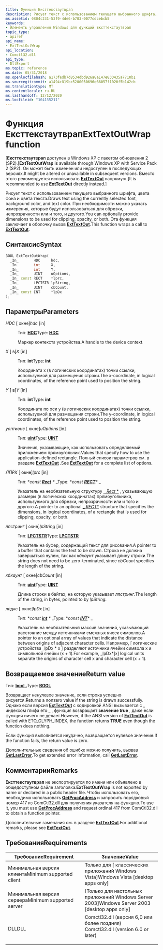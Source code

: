 ```yaml
---
title: Функция Ексттекстаутврап
description: Рисует текст с использованием текущего выбранного шрифта, цвета фона и цвета текста. При необходимости можно указать измерения, которые будут использоваться для обрезки, непрозрачности или и того, и другого. Эта функция заключает в оболочку вызов ExtTextOut.
ms.assetid: 0804c231-53f9-4de6-b703-0077cdcebcb5
keywords:
- Элементы управления Windows для функций Ексттекстаутврап
topic_type:
- apiref
api_name:
- ExtTextOutWrap
api_location:
- Comctl32.dll
api_type:
- DllExport
ms.topic: reference
ms.date: 05/31/2018
ms.openlocfilehash: a173fedb7d8534dbd926a8a147e833435a7710b1
ms.sourcegitcommit: a1494c819bc5200050696e66057f1020f5b142cb
ms.translationtype: MT
ms.contentlocale: ru-RU
ms.lasthandoff: 12/12/2020
ms.locfileid: "104135211"
---
```

# <a name="exttextoutwrap-function"></a><span data-ttu-id="889ad-106">Функция Ексттекстаутврап</span><span class="sxs-lookup"><span data-stu-id="889ad-106">ExtTextOutWrap function</span></span>

<span data-ttu-id="889ad-107">\[**Ексттекстаутврап** доступен в Windows XP с пакетом обновления 2 (SP2).</span><span class="sxs-lookup"><span data-stu-id="889ad-107">\[**ExtTextOutWrap** is available through Windows XP with Service Pack 2 (SP2).</span></span> <span data-ttu-id="889ad-108">Он может быть изменен или недоступен в последующих версиях.</span><span class="sxs-lookup"><span data-stu-id="889ad-108">It might be altered or unavailable in subsequent versions.</span></span> <span data-ttu-id="889ad-109">Вместо этого рекомендуется использовать [**ExtTextOut**](/windows/desktop/api/wingdi/nf-wingdi-exttextouta) напрямую.\]</span><span class="sxs-lookup"><span data-stu-id="889ad-109">It is recommended to use [**ExtTextOut**](/windows/desktop/api/wingdi/nf-wingdi-exttextouta) directly instead.\]</span></span>

<span data-ttu-id="889ad-110">Рисует текст с использованием текущего выбранного шрифта, цвета фона и цвета текста.</span><span class="sxs-lookup"><span data-stu-id="889ad-110">Draws text using the currently selected font, background color, and text color.</span></span> <span data-ttu-id="889ad-111">При необходимости можно указать измерения, которые будут использоваться для обрезки, непрозрачности или и того, и другого.</span><span class="sxs-lookup"><span data-stu-id="889ad-111">You can optionally provide dimensions to be used for clipping, opacity, or both.</span></span> <span data-ttu-id="889ad-112">Эта функция заключает в оболочку вызов [**ExtTextOut**](/windows/desktop/api/wingdi/nf-wingdi-exttextouta).</span><span class="sxs-lookup"><span data-stu-id="889ad-112">This function wraps a call to [**ExtTextOut**](/windows/desktop/api/wingdi/nf-wingdi-exttextouta).</span></span>

## <a name="syntax"></a><span data-ttu-id="889ad-113">Синтаксис</span><span class="sxs-lookup"><span data-stu-id="889ad-113">Syntax</span></span>


```C++
BOOL ExtTextOutWrap(
  _In_       HDC     hdc,
  _In_       int     X,
  _In_       int     Y,
  _In_       UINT    uOptions,
  _In_ const RECT    *lprc,
  _In_       LPCTSTR lpString,
  _In_       UINT    cbCount,
  _In_ const INT     *lpDx
);
```



## <a name="parameters"></a><span data-ttu-id="889ad-114">Параметры</span><span class="sxs-lookup"><span data-stu-id="889ad-114">Parameters</span></span>

<dl> <dt>

<span data-ttu-id="889ad-115">*HDC* \[ окне\]</span><span class="sxs-lookup"><span data-stu-id="889ad-115">*hdc* \[in\]</span></span>
</dt> <dd>

<span data-ttu-id="889ad-116">Тип: **[ **HDC**](/windows/desktop/WinProg/windows-data-types)**</span><span class="sxs-lookup"><span data-stu-id="889ad-116">Type: **[**HDC**](/windows/desktop/WinProg/windows-data-types)**</span></span>

<span data-ttu-id="889ad-117">Маркер контекста устройства.</span><span class="sxs-lookup"><span data-stu-id="889ad-117">A handle to the device context.</span></span>

</dd> <dt>

<span data-ttu-id="889ad-118">*X* \[ в\]</span><span class="sxs-lookup"><span data-stu-id="889ad-118">*X* \[in\]</span></span>
</dt> <dd>

<span data-ttu-id="889ad-119">Тип: **int**</span><span class="sxs-lookup"><span data-stu-id="889ad-119">Type: **int**</span></span>

<span data-ttu-id="889ad-120">Координата x (в логических координатах) точки ссылки, используемой для размещения строки.</span><span class="sxs-lookup"><span data-stu-id="889ad-120">The x-coordinate, in logical coordinates, of the reference point used to position the string.</span></span>

</dd> <dt>

<span data-ttu-id="889ad-121">*Y* \[ в\]</span><span class="sxs-lookup"><span data-stu-id="889ad-121">*Y* \[in\]</span></span>
</dt> <dd>

<span data-ttu-id="889ad-122">Тип: **int**</span><span class="sxs-lookup"><span data-stu-id="889ad-122">Type: **int**</span></span>

<span data-ttu-id="889ad-123">Координата по оси y (в логических координатах) точки ссылки, используемой для размещения строки.</span><span class="sxs-lookup"><span data-stu-id="889ad-123">The y-coordinate, in logical coordinates, of the reference point used to position the string.</span></span>

</dd> <dt>

<span data-ttu-id="889ad-124">*уоптионс* \[ окне\]</span><span class="sxs-lookup"><span data-stu-id="889ad-124">*uOptions* \[in\]</span></span>
</dt> <dd>

<span data-ttu-id="889ad-125">Тип: **[ **uint**](/windows/desktop/WinProg/windows-data-types)**</span><span class="sxs-lookup"><span data-stu-id="889ad-125">Type: **[**UINT**](/windows/desktop/WinProg/windows-data-types)**</span></span>

<span data-ttu-id="889ad-126">Значения, указывающие, как использовать определяемый приложением прямоугольник.</span><span class="sxs-lookup"><span data-stu-id="889ad-126">Values that specify how to use the application-defined rectangle.</span></span> <span data-ttu-id="889ad-127">Полный список параметров см. в разделе [**ExtTextOut**](/windows/desktop/api/wingdi/nf-wingdi-exttextouta) .</span><span class="sxs-lookup"><span data-stu-id="889ad-127">See [**ExtTextOut**](/windows/desktop/api/wingdi/nf-wingdi-exttextouta) for a complete list of options.</span></span>

</dd> <dt>

<span data-ttu-id="889ad-128">*ЛПРК* \[ окне\]</span><span class="sxs-lookup"><span data-stu-id="889ad-128">*lprc* \[in\]</span></span>
</dt> <dd>

<span data-ttu-id="889ad-129">Тип: \**const [**Rect**](/previous-versions//dd162897(v=vs.85)) \** _</span><span class="sxs-lookup"><span data-stu-id="889ad-129">Type: \**const [**RECT**](/previous-versions//dd162897(v=vs.85))\** _</span></span>

<span data-ttu-id="889ad-130">Указатель на необязательную структуру [_ *Rect* \*](/previous-versions//dd162897(v=vs.85)) , указывающую размеры (в логических координатах) прямоугольника, используемого для обрезки, непрозрачности или и того и другого.</span><span class="sxs-lookup"><span data-stu-id="889ad-130">A pointer to an optional [_ *RECT*\*](/previous-versions//dd162897(v=vs.85)) structure that specifies the dimensions, in logical coordinates, of a rectangle that is used for clipping, opacity, or both.</span></span>

</dd> <dt>

<span data-ttu-id="889ad-131">*лпстринг* \[ окне\]</span><span class="sxs-lookup"><span data-stu-id="889ad-131">*lpString* \[in\]</span></span>
</dt> <dd>

<span data-ttu-id="889ad-132">Тип: **[ **LPCTSTR**](/windows/desktop/WinProg/windows-data-types)**</span><span class="sxs-lookup"><span data-stu-id="889ad-132">Type: **[**LPCTSTR**](/windows/desktop/WinProg/windows-data-types)**</span></span>

<span data-ttu-id="889ad-133">Указатель на буфер, содержащий текст для рисования.</span><span class="sxs-lookup"><span data-stu-id="889ad-133">A pointer to a buffer that contains the text to be drawn.</span></span> <span data-ttu-id="889ad-134">Строка не должна завершаться нулем, так как *кбкаунт* указывает длину строки.</span><span class="sxs-lookup"><span data-stu-id="889ad-134">The string does not need to be zero-terminated, since *cbCount* specifies the length of the string.</span></span>

</dd> <dt>

<span data-ttu-id="889ad-135">*кбкаунт* \[ окне\]</span><span class="sxs-lookup"><span data-stu-id="889ad-135">*cbCount* \[in\]</span></span>
</dt> <dd>

<span data-ttu-id="889ad-136">Тип: **[ **uint**](/windows/desktop/WinProg/windows-data-types)**</span><span class="sxs-lookup"><span data-stu-id="889ad-136">Type: **[**UINT**](/windows/desktop/WinProg/windows-data-types)**</span></span>

<span data-ttu-id="889ad-137">Длина строки в байтах, на которую указывает *лпстринг*.</span><span class="sxs-lookup"><span data-stu-id="889ad-137">The length of the string, in bytes, pointed to by *lpString*.</span></span>

</dd> <dt>

<span data-ttu-id="889ad-138">*лпдкс* \[ окне\]</span><span class="sxs-lookup"><span data-stu-id="889ad-138">*lpDx* \[in\]</span></span>
</dt> <dd>

<span data-ttu-id="889ad-139">Тип: \**const [**int**](/windows/desktop/WinProg/windows-data-types) \** _</span><span class="sxs-lookup"><span data-stu-id="889ad-139">Type: \**const [**INT**](/windows/desktop/WinProg/windows-data-types)\** _</span></span>

<span data-ttu-id="889ad-140">Указатель на необязательный массив значений, указывающий расстояние между источниками смежных ячеек символов.</span><span class="sxs-lookup"><span data-stu-id="889ad-140">A pointer to an optional array of values that indicate the distance between origins of adjacent character cells.</span></span> <span data-ttu-id="889ad-141">Например, \[ логические устройства _lpDx \* x \] разделяют источники ячейки символа x и символьной ячейки (x + 1).</span><span class="sxs-lookup"><span data-stu-id="889ad-141">For example, _lpDx\*\[x\] logical units separate the origins of character cell x and character cell (x + 1).</span></span>

</dd> </dl>

## <a name="return-value"></a><span data-ttu-id="889ad-142">Возвращаемое значение</span><span class="sxs-lookup"><span data-stu-id="889ad-142">Return value</span></span>

<span data-ttu-id="889ad-143">Тип: **[ **bool** .](/windows/desktop/WinProg/windows-data-types)**</span><span class="sxs-lookup"><span data-stu-id="889ad-143">Type: **[**BOOL**](/windows/desktop/WinProg/windows-data-types)**</span></span>

<span data-ttu-id="889ad-144">Возвращает ненулевое значение, если строка успешно рисуется.</span><span class="sxs-lookup"><span data-stu-id="889ad-144">Returns a nonzero value if the string is drawn successfully.</span></span> <span data-ttu-id="889ad-145">Однако если версия [**ExtTextOut**](/windows/desktop/api/wingdi/nf-wingdi-exttextouta) с кодировкой ANSI вызывается с \_ индексом глифа ето \_ , функция возвращает **значение true** , даже если функция ничего не делает.</span><span class="sxs-lookup"><span data-stu-id="889ad-145">However, if the ANSI version of [**ExtTextOut**](/windows/desktop/api/wingdi/nf-wingdi-exttextouta) is called with ETO\_GLYPH\_INDEX, the function returns **TRUE** even though the function does nothing.</span></span>

<span data-ttu-id="889ad-146">Если функция выполняется неудачно, возвращается нулевое значение.</span><span class="sxs-lookup"><span data-stu-id="889ad-146">If the function fails, the return value is zero.</span></span>

<span data-ttu-id="889ad-147">Дополнительные сведения об ошибке можно получить, вызвав [**GetLastError**](/windows/desktop/api/errhandlingapi/nf-errhandlingapi-getlasterror).</span><span class="sxs-lookup"><span data-stu-id="889ad-147">To get extended error information, call [**GetLastError**](/windows/desktop/api/errhandlingapi/nf-errhandlingapi-getlasterror).</span></span>

## <a name="remarks"></a><span data-ttu-id="889ad-148">Комментарии</span><span class="sxs-lookup"><span data-stu-id="889ad-148">Remarks</span></span>

<span data-ttu-id="889ad-149">**Ексттекстаутврап** не экспортируется по имени или объявлено в общедоступном файле заголовка.</span><span class="sxs-lookup"><span data-stu-id="889ad-149">**ExtTextOutWrap** is not exported by name or declared in a public header file.</span></span> <span data-ttu-id="889ad-150">Чтобы использовать его, необходимо использовать [**GetProcAddress**](/windows/desktop/api/libloaderapi/nf-libloaderapi-getprocaddress) и запросить порядковый номер 417 из ComCtl32.dll для получения указателя на функцию.</span><span class="sxs-lookup"><span data-stu-id="889ad-150">To use it, you must use [**GetProcAddress**](/windows/desktop/api/libloaderapi/nf-libloaderapi-getprocaddress) and request ordinal 417 from ComCtl32.dll to obtain a function pointer.</span></span>

<span data-ttu-id="889ad-151">Дополнительные замечания см. в разделе [**ExtTextOut**](/windows/desktop/api/wingdi/nf-wingdi-exttextouta).</span><span class="sxs-lookup"><span data-stu-id="889ad-151">For additional remarks, please see [**ExtTextOut**](/windows/desktop/api/wingdi/nf-wingdi-exttextouta).</span></span>

## <a name="requirements"></a><span data-ttu-id="889ad-152">Требования</span><span class="sxs-lookup"><span data-stu-id="889ad-152">Requirements</span></span>



| <span data-ttu-id="889ad-153">Требование</span><span class="sxs-lookup"><span data-stu-id="889ad-153">Requirement</span></span> | <span data-ttu-id="889ad-154">Значение</span><span class="sxs-lookup"><span data-stu-id="889ad-154">Value</span></span> |
|-------------------------------------|----------------------------------------------------------------------------------------------------------------|
| <span data-ttu-id="889ad-155">Минимальная версия клиента</span><span class="sxs-lookup"><span data-stu-id="889ad-155">Minimum supported client</span></span><br/> | <span data-ttu-id="889ad-156">Только для \[ классических приложений Windows Vista\]</span><span class="sxs-lookup"><span data-stu-id="889ad-156">Windows Vista \[desktop apps only\]</span></span><br/>                                                                 |
| <span data-ttu-id="889ad-157">Минимальная версия сервера</span><span class="sxs-lookup"><span data-stu-id="889ad-157">Minimum supported server</span></span><br/> | <span data-ttu-id="889ad-158">\[Только для настольных приложений Windows Server 2003\]</span><span class="sxs-lookup"><span data-stu-id="889ad-158">Windows Server 2003 \[desktop apps only\]</span></span><br/>                                                           |
| <span data-ttu-id="889ad-159">DLL</span><span class="sxs-lookup"><span data-stu-id="889ad-159">DLL</span></span><br/>                      | <dl> <span data-ttu-id="889ad-160"><dt>Comctl32.dll (версия 6,0 или более поздняя)</dt></span><span class="sxs-lookup"><span data-stu-id="889ad-160"><dt>Comctl32.dll (version 6.0 or later)</dt></span></span> </dl> |



 

